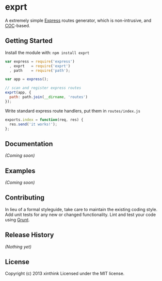 # exprt

A extremely simple [Express](http://expressjs.com/) routes generator, which is non-intrusive, and [COC](http://en.wikipedia.org/wiki/Convention_over_configuration)-based.

## Getting Started
Install the module with: `npm install exprt`

```javascript
var express = require('express')
  , exprt   = require('exprt')
  , path    = require('path');

var app = express();

// scan and register express routes
exprt(app, {
  path: path.join(__dirname, 'routes')
});
```

Write standard express route handlers, put them in `routes/index.js`

```javascript
exports.index = function(req, res) {
  res.send('it works!');
};
```

## Documentation
_(Coming soon)_

## Examples
_(Coming soon)_

## Contributing
In lieu of a formal styleguide, take care to maintain the existing coding style. Add unit tests for any new or changed functionality. Lint and test your code using [Grunt](http://gruntjs.com/).

## Release History
_(Nothing yet)_

## License
Copyright (c) 2013 xinthink
Licensed under the MIT license.
